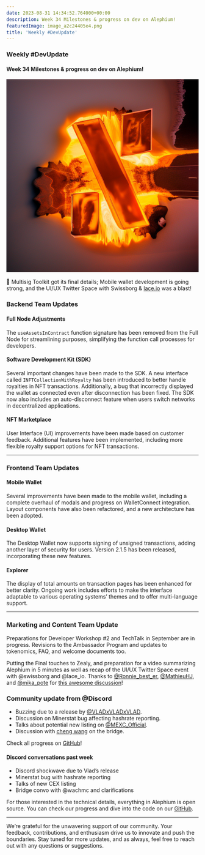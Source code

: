 ```yaml
---
date: 2023-08-31 14:34:52.764000+00:00
description: Week 34 Milestones & progress on dev on Alephium!
featuredImage: image_a2c24405e4.png
title: 'Weekly #DevUpdate'
---
```


### Weekly \#DevUpdate

#### Week 34 Milestones & progress on dev on Alephium!

![](image_a2c24405e4.png)

🎇 Multisig Toolkit got its final details; Mobile wallet development is going strong, and the UI/UX Twitter Space with Swissborg & <a href="https://www.lace.io/" class="markup--anchor markup--p-anchor" data-href="https://www.lace.io/" rel="noopener" target="_blank">lace.io</a> was a blast!

### Backend Team Updates

#### Full Node Adjustments

The `useAssetsInContract` function signature has been removed from the Full Node for streamlining purposes, simplifying the function call processes for developers.

#### Software Development Kit (SDK)

Several important changes have been made to the SDK. A new interface called `INFTCollectionWithRoyalty` has been introduced to better handle royalties in NFT transactions. Additionally, a bug that incorrectly displayed the wallet as connected even after disconnection has been fixed. The SDK now also includes an auto-disconnect feature when users switch networks in decentralized applications.

#### NFT Marketplace

User Interface (UI) improvements have been made based on customer feedback. Additional features have been implemented, including more flexible royalty support options for NFT transactions.

---

### Frontend Team Updates

#### Mobile Wallet

Several improvements have been made to the mobile wallet, including a complete overhaul of modals and progress on WalletConnect integration. Layout components have also been refactored, and a new architecture has been adopted.

#### Desktop Wallet

The Desktop Wallet now supports signing of unsigned transactions, adding another layer of security for users. Version 2.1.5 has been released, incorporating these new features.

#### Explorer

The display of total amounts on transaction pages has been enhanced for better clarity. Ongoing work includes efforts to make the interface adaptable to various operating systems’ themes and to offer multi-language support.

---

### Marketing and Content Team Update

Preparations for Developer Workshop \#2 and TechTalk in September are in progress. Revisions to the Ambassador Program and updates to tokenomics, FAQ, and welcome documents too.

Putting the Final touches to Zealy, and preparation for a video summarizing Alephium in 5 minutes as well as recap of the UI/UX Twitter Space event with @swissborg and @lace_io. Thanks to <a href="https://twitter.com/Ronnie_best_er" class="markup--anchor markup--p-anchor" data-href="https://twitter.com/Ronnie_best_er" rel="noopener" target="_blank">@Ronnie_best_er</a>, <a href="https://twitter.com/MathieuHJ" class="markup--anchor markup--p-anchor" data-href="https://twitter.com/MathieuHJ" rel="noopener" target="_blank">@MathieuHJ</a>, and <a href="https://twitter.com/mika_pote" class="markup--anchor markup--p-anchor" data-href="https://twitter.com/mika_pote" rel="noopener" target="_blank">@mika_pote</a> for <a href="https://youtu.be/VK4QtY_q1ek?si=Gialxp0F1_Z5f-0o" class="markup--anchor markup--p-anchor" data-href="https://youtu.be/VK4QtY_q1ek?si=Gialxp0F1_Z5f-0o" rel="noopener" target="_blank">this awesome discussion</a>!

### Community update from @Discord

- Buzzing due to a release by <a href="https://twitter.com/VLADxVLADxVLAD" class="markup--anchor markup--li-anchor" data-href="https://twitter.com/VLADxVLADxVLAD" rel="noopener" target="_blank">@VLADxVLADxVLAD</a>.
- Discussion on Minerstat bug affecting hashrate reporting.
- Talks about potential new listing on <a href="https://twitter.com/MEXC_Official" class="markup--anchor markup--li-anchor" data-href="https://twitter.com/MEXC_Official" rel="noopener" target="_blank">@MEXC_Official</a>.
- Discussion with <a href="https://medium.com/u/5b08e6838f2c" class="markup--user markup--li-user" data-href="https://medium.com/u/5b08e6838f2c" data-anchor-type="2" data-user-id="5b08e6838f2c" data-action-value="5b08e6838f2c" data-action="show-user-card" data-action-type="hover" target="_blank">cheng wang</a> on the bridge.

Check all progress on <a href="https://github.com/alephium" class="markup--anchor markup--p-anchor" data-href="https://github.com/alephium" rel="noopener" target="_blank">GitHub</a>!

<figure id="8ae9" class="graf graf--figure graf--iframe graf-after--p">
<blockquote>
<a href="https://twitter.com/alephium/status/1695081967006441623"></a>
</blockquote>
</figure>

#### Discord conversations past week

- Discord shockwave due to Vlad’s release
- Minerstat bug with hashrate reporting
- Talks of new CEX listing
- Bridge convo with @wachmc and clarifications

For those interested in the technical details, everything in Alephium is open source. You can check our progress and dive into the code on our <a href="https://github.com/alephium" class="markup--anchor markup--p-anchor" data-href="https://github.com/alephium" rel="noopener ugc nofollow noopener" target="_blank">GitHub</a>.

---

We’re grateful for the unwavering support of our community. Your feedback, contributions, and enthusiasm drive us to innovate and push the boundaries. Stay tuned for more updates, and as always, feel free to reach out with any questions or suggestions.
